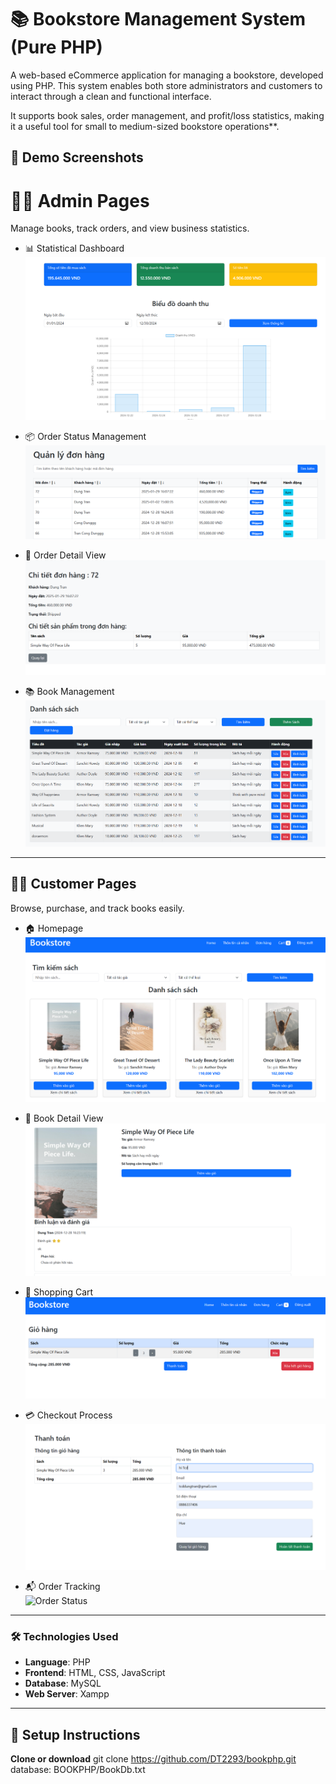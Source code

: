 # 📚 Bookstore Management System (Pure PHP)

A web-based eCommerce application for managing a bookstore, developed using PHP. This system enables both store administrators and customers to interact through a clean and functional interface.

It supports book sales, order management, and profit/loss statistics, making it a useful tool for small to medium-sized bookstore operations**.

## 📸 Demo Screenshots

# 👩‍💼 Admin Pages
Manage books, track orders, and view business statistics.

- 📊 Statistical Dashboard  
  ![Statistical Overview](img/statistical.png)

- 📦 Order Status Management  
  ![Order Status](img/showorder_status.png)

- 📑 Order Detail View  
  ![Order Detail](img/order_detail.png)

- 📚 Book Management  
  ![Manage Books](img/manage_book.png)

---

## 👨‍💻 Customer Pages
Browse, purchase, and track books easily.

- 🏠 Homepage  
  ![Homepage](img/homepage.png)

- 📘 Book Detail View  
  ![Book Detail](img/book_detail.png)

- 🛒 Shopping Cart  
  ![Cart](img/cart.png)

- 💳 Checkout Process  
  ![Checkout](img/checkout.png)

- 📬 Order Tracking  
  ![Order Status](img/oders_status.png)

---

### 🛠 Technologies Used

- **Language**: PHP 
- **Frontend**: HTML, CSS, JavaScript
- **Database**: MySQL
- **Web Server**: Xampp

---

## 🚀 Setup Instructions

**Clone or download**
   git clone https://github.com/DT2293/bookphp.git
   database: BOOKPHP/BookDb.txt